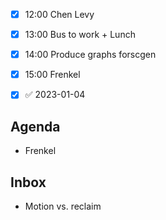 - [x] 12:00 Chen Levy
- [x] 13:00 Bus to work + Lunch
- [x] 14:00 Produce graphs forscgen
- [x] 15:00 Frenkel
- [x]  ✅ 2023-01-04


## Agenda
- Frenkel


## Inbox

- Motion vs. reclaim